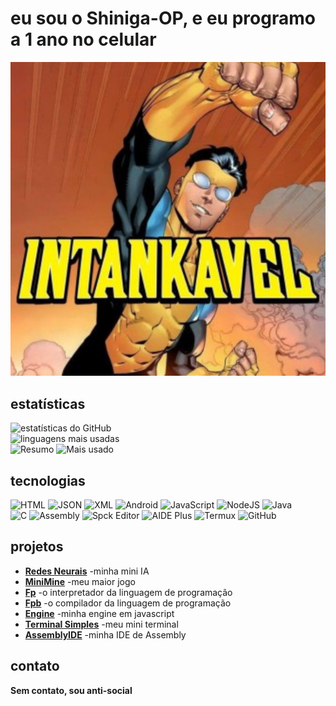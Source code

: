 # eu sou o Shiniga-OP, e eu programo a 1 ano no celular

<img src="eu.png">

## estatísticas  
![estatísticas do GitHub](https://github-readme-stats.vercel.app/api?username=Shiniga-OP&show_icons=true&theme=radical)  
![linguagens mais usadas](https://github-readme-stats.vercel.app/api/top-langs/?username=Shiniga-OP&layout=compact&theme=radical)  
![Resumo](https://github-profile-summary-cards.vercel.app/api/cards/repos-per-language?username=Shiniga-OP&theme=radical)
![Mais usado](https://github-profile-summary-cards.vercel.app/api/cards/most-commit-language?username=Shiniga-OP&theme=radical)

## tecnologias  
![HTML](https://img.shields.io/badge/HTML-E34F26?style=for-the-badge&logo=html5&logoColor=white)
![JSON](https://img.shields.io/badge/JSON-000000?style=for-the-badge&logo=json&logoColor=white)
![XML](https://img.shields.io/badge/XML-FF6600?style=for-the-badge&logo=xml&logoColor=white)
![Android](https://img.shields.io/badge/Android-3DDC84?style=for-the-badge&logo=android&logoColor=white)
![JavaScript](https://img.shields.io/badge/Javascript-ED8B00?style=for-the-badge&logo=javascript&logoColor=white)
![NodeJS](https://img.shields.io/badge/Node.js-339933?style=for-the-badge&logo=nodedotjs&logoColor=white)
![Java](https://img.shields.io/badge/Java-007396?style=for-the-badge&logo=openjdk&logoColor=white)  
![C](https://img.shields.io/badge/C-00599C?style=for-the-badge&logo=c&logoColor=white)
![Assembly](https://img.shields.io/badge/Assembly-000000?style=for-the-badge&logo=data:image/png;base64,iVBORw0KGgoAAAANSUhEUgAAACAAAAAgCAIAAAD8GO2jAAAAmklEQVRIDbXBAQEAAAABIP6PzgpVJtQwYAAAAAElFTkSuQmCC)
![Spck Editor](https://img.shields.io/badge/Spck_Editor-blue?style=for-the-badge)
![AIDE Plus](https://img.shields.io/badge/AIDE_Plus-blue?style=for-the-badge)
![Termux](https://img.shields.io/badge/Termux-black?style=for-the-badge)
![GitHub](https://img.shields.io/badge/GitHub-181717?style=for-the-badge&logo=github&logoColor=white)  

## projetos  
- **[Redes Neurais](https://github.com/Shiniga-OP/RedesNeurais)** -minha mini IA
- **[MiniMine](https://github.com/Shiniga-OP/MiniMine)** -meu maior jogo
- **[Fp](https://github.com/Shiniga-OP/Fp)** -o interpretador da linguagem de programação
- **[Fpb](https://github.com/Shiniga-OP/Fpb)** -o compilador da linguagem de programação
- **[Engine](https://github.com/Shiniga-OP/Engine-de-estudos)** -minha engine em javascript
- **[Terminal Simples](https://github.com/Shiniga-OP/Terminal-simples-android)** -meu mini terminal
- **[AssemblyIDE](https://github.com/Shiniga-OP/AssemblyIDE)** -minha IDE de Assembly
## contato  
**Sem contato, sou anti-social**
